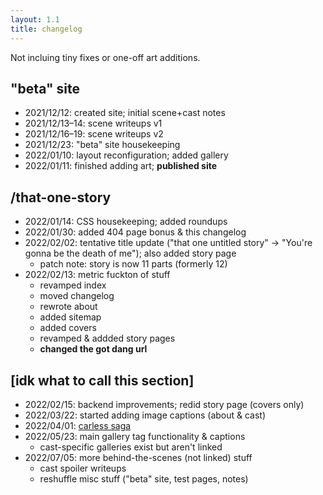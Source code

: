 ```yaml
---
layout: 1.1
title: changelog
---
```

Not incluing tiny fixes or one-off art additions.

## "beta" site
- 2021/12/12: created site; initial scene+cast notes
- 2021/12/13–14: scene writeups v1
- 2021/12/16–19: scene writeups v2
- 2021/12/23: "beta" site housekeeping
- 2022/01/10: layout reconfiguration; added gallery
- 2022/01/11: finished adding art; <b>published site</b>

## /that-one-story
- 2022/01/14: CSS housekeeping; added roundups
- 2022/01/30: added 404 page bonus & this changelog
- 2022/02/02: tentative title update ("that one untitled story" → "You're gonna be the death of me"); also added story page
	- patch note: story is now 11 parts (formerly 12)
- 2022/02/13: metric fuckton of stuff
	- revamped index
	- moved changelog
	- rewrote about
	- added sitemap
	- added covers
	- revamped & addded story pages
	- <b>changed the got dang url</b>

## \[idk what to call this section]
- 2022/02/15: backend improvements; redid story page (covers only)
- 2022/03/22: started adding image captions (about & cast)
- 2022/04/01: [carless saga](https://a-flyleaf.github.io/ygbtdm/carless/)
- 2022/05/23: main gallery tag functionality & captions
	- cast-specific galleries exist but aren't linked
- 2022/07/05: more behind-the-scenes (not linked) stuff
	- cast spoiler writeups
	- reshuffle misc stuff ("beta" site, test pages, notes)